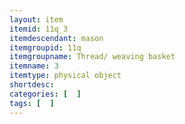 ```yaml
---
layout: item
itemid: 11q_3
itemdescendant: mason
itemgroupid: 11q
itemgroupname: Thread/ weaving basket
itemname: 3
itemtype: physical object
shortdesc: 
categories: [  ]
tags: [  ]
---
```







